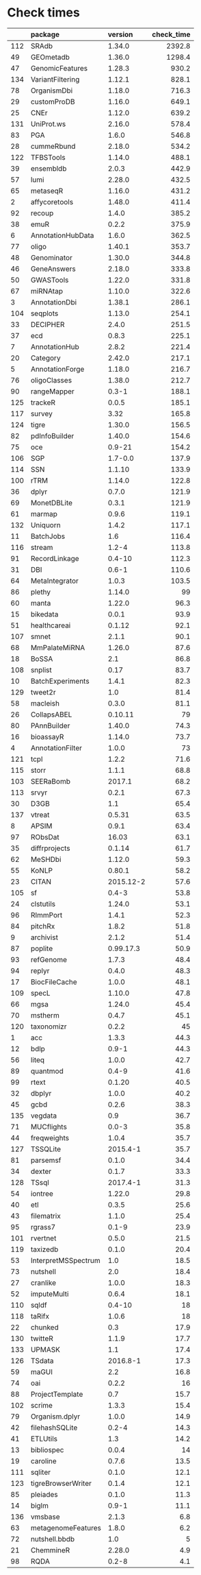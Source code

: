 # Check times

|    |package             |version   | check_time|
|:---|:-------------------|:---------|----------:|
|112 |SRAdb               |1.34.0    |     2392.8|
|49  |GEOmetadb           |1.36.0    |     1298.4|
|47  |GenomicFeatures     |1.28.3    |      930.2|
|134 |VariantFiltering    |1.12.1    |      828.1|
|78  |OrganismDbi         |1.18.0    |      716.3|
|29  |customProDB         |1.16.0    |      649.1|
|25  |CNEr                |1.12.0    |      639.2|
|131 |UniProt.ws          |2.16.0    |      578.4|
|83  |PGA                 |1.6.0     |      546.8|
|28  |cummeRbund          |2.18.0    |      534.2|
|122 |TFBSTools           |1.14.0    |      488.1|
|39  |ensembldb           |2.0.3     |      442.9|
|57  |lumi                |2.28.0    |      432.5|
|65  |metaseqR            |1.16.0    |      431.2|
|2   |affycoretools       |1.48.0    |      411.4|
|92  |recoup              |1.4.0     |      385.2|
|38  |emuR                |0.2.2     |      375.9|
|6   |AnnotationHubData   |1.6.0     |      362.5|
|77  |oligo               |1.40.1    |      353.7|
|48  |Genominator         |1.30.0    |      344.8|
|46  |GeneAnswers         |2.18.0    |      333.8|
|50  |GWASTools           |1.22.0    |      331.8|
|67  |miRNAtap            |1.10.0    |      322.6|
|3   |AnnotationDbi       |1.38.1    |      286.1|
|104 |seqplots            |1.13.0    |      254.1|
|33  |DECIPHER            |2.4.0     |      251.5|
|37  |ecd                 |0.8.3     |      225.1|
|7   |AnnotationHub       |2.8.2     |      221.4|
|20  |Category            |2.42.0    |      217.1|
|5   |AnnotationForge     |1.18.0    |      216.7|
|76  |oligoClasses        |1.38.0    |      212.7|
|90  |rangeMapper         |0.3-1     |      188.1|
|125 |trackeR             |0.0.5     |      185.1|
|117 |survey              |3.32      |      165.8|
|124 |tigre               |1.30.0    |      156.5|
|82  |pdInfoBuilder       |1.40.0    |      154.6|
|75  |oce                 |0.9-21    |      154.2|
|106 |SGP                 |1.7-0.0   |      137.9|
|114 |SSN                 |1.1.10    |      133.9|
|100 |rTRM                |1.14.0    |      122.8|
|36  |dplyr               |0.7.0     |      121.9|
|69  |MonetDBLite         |0.3.1     |      121.9|
|61  |marmap              |0.9.6     |      119.1|
|132 |Uniquorn            |1.4.2     |      117.1|
|11  |BatchJobs           |1.6       |      116.4|
|116 |stream              |1.2-4     |      113.8|
|91  |RecordLinkage       |0.4-10    |      112.3|
|31  |DBI                 |0.6-1     |      110.6|
|64  |MetaIntegrator      |1.0.3     |      103.5|
|86  |plethy              |1.14.0    |         99|
|60  |manta               |1.22.0    |       96.3|
|15  |bikedata            |0.0.1     |       93.9|
|51  |healthcareai        |0.1.12    |       92.1|
|107 |smnet               |2.1.1     |       90.1|
|68  |MmPalateMiRNA       |1.26.0    |       87.6|
|18  |BoSSA               |2.1       |       86.8|
|108 |snplist             |0.17      |       83.7|
|10  |BatchExperiments    |1.4.1     |       82.3|
|129 |tweet2r             |1.0       |       81.4|
|58  |macleish            |0.3.0     |       81.1|
|26  |CollapsABEL         |0.10.11   |         79|
|80  |PAnnBuilder         |1.40.0    |       74.3|
|16  |bioassayR           |1.14.0    |       73.7|
|4   |AnnotationFilter    |1.0.0     |         73|
|121 |tcpl                |1.2.2     |       71.6|
|115 |storr               |1.1.1     |       68.8|
|103 |SEERaBomb           |2017.1    |       68.2|
|113 |srvyr               |0.2.1     |       67.3|
|30  |D3GB                |1.1       |       65.4|
|137 |vtreat              |0.5.31    |       63.5|
|8   |APSIM               |0.9.1     |       63.4|
|97  |RObsDat             |16.03     |       63.1|
|35  |diffrprojects       |0.1.14    |       61.7|
|62  |MeSHDbi             |1.12.0    |       59.3|
|55  |KoNLP               |0.80.1    |       58.2|
|23  |CITAN               |2015.12-2 |       57.6|
|105 |sf                  |0.4-3     |       53.8|
|24  |clstutils           |1.24.0    |       53.1|
|96  |RImmPort            |1.4.1     |       52.3|
|84  |pitchRx             |1.8.2     |       51.8|
|9   |archivist           |2.1.2     |       51.4|
|87  |poplite             |0.99.17.3 |       50.9|
|93  |refGenome           |1.7.3     |       48.4|
|94  |replyr              |0.4.0     |       48.3|
|17  |BiocFileCache       |1.0.0     |       48.1|
|109 |specL               |1.10.0    |       47.8|
|66  |mgsa                |1.24.0    |       45.4|
|70  |mstherm             |0.4.7     |       45.1|
|120 |taxonomizr          |0.2.2     |         45|
|1   |acc                 |1.3.3     |       44.3|
|12  |bdlp                |0.9-1     |       44.3|
|56  |liteq               |1.0.0     |       42.7|
|89  |quantmod            |0.4-9     |       41.6|
|99  |rtext               |0.1.20    |       40.5|
|32  |dbplyr              |1.0.0     |       40.2|
|45  |gcbd                |0.2.6     |       38.3|
|135 |vegdata             |0.9       |       36.7|
|71  |MUCflights          |0.0-3     |       35.8|
|44  |freqweights         |1.0.4     |       35.7|
|127 |TSSQLite            |2015.4-1  |       35.7|
|81  |parsemsf            |0.1.0     |       34.4|
|34  |dexter              |0.1.7     |       33.3|
|128 |TSsql               |2017.4-1  |       31.3|
|54  |iontree             |1.22.0    |       29.8|
|40  |etl                 |0.3.5     |       25.6|
|43  |filematrix          |1.1.0     |       25.4|
|95  |rgrass7             |0.1-9     |       23.9|
|101 |rvertnet            |0.5.0     |       21.5|
|119 |taxizedb            |0.1.0     |       20.4|
|53  |InterpretMSSpectrum |1.0       |       18.5|
|73  |nutshell            |2.0       |       18.4|
|27  |cranlike            |1.0.0     |       18.3|
|52  |imputeMulti         |0.6.4     |       18.1|
|110 |sqldf               |0.4-10    |         18|
|118 |taRifx              |1.0.6     |         18|
|22  |chunked             |0.3       |       17.9|
|130 |twitteR             |1.1.9     |       17.7|
|133 |UPMASK              |1.1       |       17.4|
|126 |TSdata              |2016.8-1  |       17.3|
|59  |maGUI               |2.2       |       16.8|
|74  |oai                 |0.2.2     |         16|
|88  |ProjectTemplate     |0.7       |       15.7|
|102 |scrime              |1.3.3     |       15.4|
|79  |Organism.dplyr      |1.0.0     |       14.9|
|42  |filehashSQLite      |0.2-4     |       14.3|
|41  |ETLUtils            |1.3       |       14.2|
|13  |bibliospec          |0.0.4     |         14|
|19  |caroline            |0.7.6     |       13.5|
|111 |sqliter             |0.1.0     |       12.1|
|123 |tigreBrowserWriter  |0.1.4     |       12.1|
|85  |pleiades            |0.1.0     |       11.3|
|14  |biglm               |0.9-1     |       11.1|
|136 |vmsbase             |2.1.3     |        6.8|
|63  |metagenomeFeatures  |1.8.0     |        6.2|
|72  |nutshell.bbdb       |1.0       |          5|
|21  |ChemmineR           |2.28.0    |        4.9|
|98  |RQDA                |0.2-8     |        4.1|


